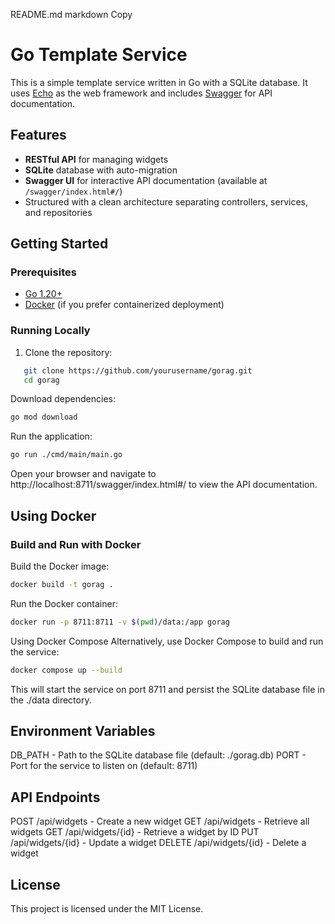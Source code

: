 README.md
markdown
Copy
# Go Template Service

This is a simple template service written in Go with a SQLite database. It uses [Echo](https://echo.labstack.com/) as the web framework and includes [Swagger](https://swagger.io/) for API documentation.

## Features

- **RESTful API** for managing widgets
- **SQLite** database with auto-migration
- **Swagger UI** for interactive API documentation (available at `/swagger/index.html#/`)
- Structured with a clean architecture separating controllers, services, and repositories

## Getting Started

### Prerequisites

- [Go 1.20+](https://golang.org/dl/)
- [Docker](https://www.docker.com/get-started) (if you prefer containerized deployment)

### Running Locally

1. Clone the repository:

```bash
   git clone https://github.com/yourusername/gorag.git
   cd gorag
```

Download dependencies:

```bash
go mod download
```

Run the application:

```bash
go run ./cmd/main/main.go
```

Open your browser and navigate to http://localhost:8711/swagger/index.html#/ to view the API documentation.

## Using Docker
### Build and Run with Docker
Build the Docker image:

```bash
docker build -t gorag .
```

Run the Docker container:

```bash
docker run -p 8711:8711 -v $(pwd)/data:/app gorag
```

Using Docker Compose
Alternatively, use Docker Compose to build and run the service:

```bash
docker compose up --build
```

This will start the service on port 8711 and persist the SQLite database file in the ./data directory.

## Environment Variables
DB_PATH - Path to the SQLite database file (default: ./gorag.db)
PORT - Port for the service to listen on (default: 8711)

## API Endpoints
POST /api/widgets - Create a new widget
GET /api/widgets - Retrieve all widgets
GET /api/widgets/{id} - Retrieve a widget by ID
PUT /api/widgets/{id} - Update a widget
DELETE /api/widgets/{id} - Delete a widget

## License
This project is licensed under the MIT License.